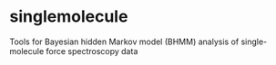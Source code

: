 # singlemolecule
Tools for Bayesian hidden Markov model (BHMM) analysis of single-molecule force spectroscopy data

